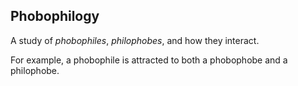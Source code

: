 Phobophilogy
------------

A study of _phobophiles_, _philophobes_, and how they interact.

For example, a phobophile is attracted to both a phobophobe and a philophobe.
